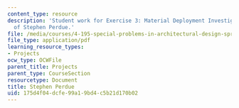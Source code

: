 ```yaml
---
content_type: resource
description: 'Student work for Exercise 3: Material Deployment Investigation courtesy
  of Stephen Perdue.'
file: /media/courses/4-195-special-problems-in-architectural-design-spring-2005/175d4f04dcfe99a19bd4c5b21d170b02_3perdue.pdf
file_type: application/pdf
learning_resource_types:
- Projects
ocw_type: OCWFile
parent_title: Projects
parent_type: CourseSection
resourcetype: Document
title: Stephen Perdue
uid: 175d4f04-dcfe-99a1-9bd4-c5b21d170b02
---
```

